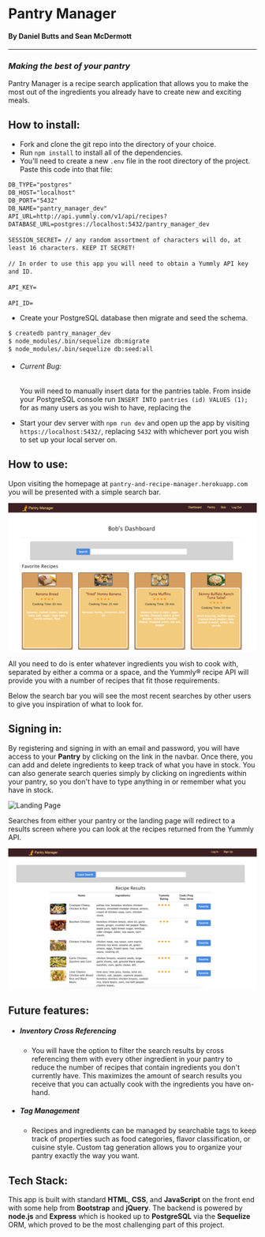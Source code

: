 # Pantry Manager
#### By Daniel Butts and Sean McDermott
* * *

### *Making the best of your pantry*
Pantry Manager is a recipe search application that allows you to make the most out of the ingredients you already have to create new and exciting meals.

## How to install:

* Fork and clone the git repo into the directory of your choice.
* Run `npm install` to install all of the dependencies.
* You'll need to create a new `.env` file in the root directory of the project. Paste this code into that file:

```
DB_TYPE="postgres"
DB_HOST="localhost"
DB_PORT="5432"
DB_NAME="pantry_manager_dev"
API_URL=http://api.yummly.com/v1/api/recipes?
DATABASE_URL=postgres://localhost:5432/pantry_manager_dev

SESSION_SECRET= // any random assortment of characters will do, at least 16 characters. KEEP IT SECRET!

// In order to use this app you will need to obtain a Yummly API key and ID.

API_KEY=

API_ID=
```
* Create your PostgreSQL database then migrate and seed the schema.

```
$ createdb pantry_manager_dev
$ node_modules/.bin/sequelize db:migrate
$ node_modules/.bin/sequelize db:seed:all
```
  - ###### Current Bug:
      You will need to manually insert data for the pantries table. From inside your PostgreSQL console run `INSERT INTO pantries (id) VALUES (1);` for as many users as you wish to have, replacing the


* Start your dev server with `npm run dev` and open up the app by visiting `https://localhost:5432/`, replacing `5432` with whichever port you wish to set up your local server on.

## How to use:

Upon visiting the homepage at `pantry-and-recipe-manager.herokuapp.com` you will be presented with a simple search bar.

![Landing Page](/screenshots/dashboard-screenshot.png)

All you need to do is enter whatever ingredients you wish to cook with, separated by either a comma or a space, and the Yummly® recipe API will provide you with a number of recipes that fit those requirements.

Below the search bar you will see the most recent searches by other users to give you inspiration of what to look for.




## Signing in:

By registering and signing in with an email and password, you will have access to your **Pantry** by clicking on the link in the navbar. Once there, you can add and delete ingredients to keep track of what you have in stock. You can also generate search queries simply by clicking on ingredients within your pantry, so you don't have to type anything in or remember what you have in stock.

![Landing Page](/screenshots/pantry-screenshot.png)

Searches from either your pantry or the landing page will redirect to a results screen where you can look at the recipes returned from the Yummly API.

![Landing Page](/screenshots/pantry-manager-screenshot.png)

## Future features:

- ##### Inventory Cross Referencing
  * You will have the option to filter the search results by cross referencing them with every other ingredient in your pantry to reduce the number of recipes that contain ingredients you don't currently have. This maximizes the amount of search results you receive that you can actually cook with the ingredients you have on-hand.

- ##### Tag Management
  * Recipes and ingredients can be managed by searchable tags to keep track of properties such as food categories, flavor classification, or cuisine style. Custom tag generation allows you to organize your pantry exactly the way you want.

## Tech Stack:
  This app is built with standard **HTML**, **CSS**, and **JavaScript** on the front end with some help from **Bootstrap** and **jQuery**. The backend is powered by **node.js** and **Express** which is hooked up to **PostgreSQL** via the **Sequelize** ORM, which proved to be the most challenging part of this project.
